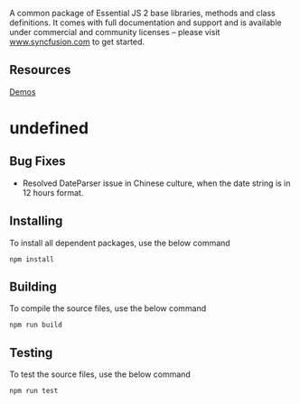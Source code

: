 A common package of Essential JS 2 base libraries, methods and class definitions. It comes with full documentation and support and is available under commercial and community licenses – please visit www.syncfusion.com to get started.  

## Resources
[Demos](http://ej2.syncfusion.com/demos/) 

# undefined

## Bug Fixes

- Resolved DateParser issue in Chinese culture, when the date string is in 12 hours format.



## Installing

To install all dependent packages, use the below command

```
npm install
```

## Building

To compile the source files, use the below command

```
npm run build
```

## Testing

To test the source files, use the below command

```
npm run test
```